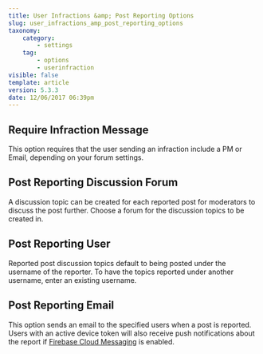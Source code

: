```yaml
---
title: User Infractions &amp; Post Reporting Options
slug: user_infractions_amp_post_reporting_options
taxonomy:
    category:
        - settings
    tag:
        - options
        - userinfraction
visible: false
template: article
version: 5.3.3
date: 12/06/2017 06:39pm
---
```


## Require Infraction Message
This option requires that the user sending an infraction include a PM or Email, depending on your forum settings.

## Post Reporting Discussion Forum
A discussion topic can be created for each reported post for moderators to discuss the post further.  Choose a forum for the discussion topics to be created in.

## Post Reporting User
Reported post discussion topics default to being posted under the username of the reporter. To have the topics reported under another username, enter an existing username.

## Post Reporting Email
This option sends an email to the specified users when a post is reported. <br />
Users with an active device token will also receive push notifications about the report if <a href="admincp/options.php?do=options&amp;dogroup=api">Firebase Cloud Messaging</a> is enabled.



